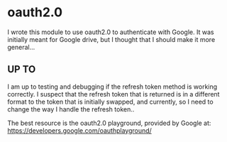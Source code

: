 # oauth2.0

I wrote this module to use oauth2.0 to authenticate with Google. It was initially meant for Google drive, but I thought that I should make it more general...

## UP TO
I am up to testing and debugging if the refresh token method is working correctly. I suspect that the refresh token that is returned is in a different format to the token that is initially swapped, and currently, so I need to change the way I handle the refresh token..

The best resource is the oauth2.0 playground, provided by Google at: 
    https://developers.google.com/oauthplayground/
